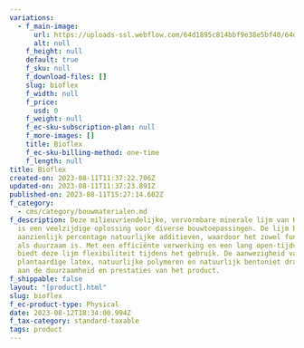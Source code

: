 ```yaml
---
variations:
  - f_main-image:
      url: https://uploads-ssl.webflow.com/64d1895c814bbf9e38e5bf40/64d61cebcfb74dd7d2268475_bioflex.webp
      alt: null
    f_height: null
    default: true
    f_sku: null
    f_download-files: []
    slug: bioflex
    f_width: null
    f_price:
      usd: 0
    f_weight: null
    f_ec-sku-subscription-plan: null
    f_more-images: []
    title: Bioflex
    f_ec-sku-billing-method: one-time
    f_length: null
title: Bioflex
created-on: 2023-08-11T11:37:22.706Z
updated-on: 2023-08-11T11:37:23.891Z
published-on: 2023-08-11T15:27:14.602Z
f_category:
  - cms/category/bouwmaterialen.md
f_description: Deze milieuvriendelijke, vervormbare minerale lijm van KERAKOLL
  is een veelzijdige oplossing voor diverse bouwtoepassingen. De lijm bevat een
  aanzienlijk percentage natuurlijke additieven, waardoor het zowel functioneel
  als duurzaam is. Met een efficiënte verwerking en een lang open-tijdvenster,
  biedt deze lijm flexibiliteit tijdens het gebruik. De aanwezigheid van
  plantaardige latex, natuurlijke polymeren en natuurlijk bentoniet draagt bij
  aan de duurzaamheid en prestaties van het product.
f_shippable: false
layout: "[product].html"
slug: bioflex
f_ec-product-type: Physical
date: 2023-08-12T18:34:00.994Z
f_tax-category: standard-taxable
tags: product
---
```

